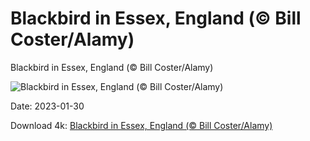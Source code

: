 # Blackbird in Essex, England (© Bill Coster/Alamy)

Blackbird in Essex, England (© Bill Coster/Alamy)

![Blackbird in Essex, England (© Bill Coster/Alamy)](https://bing.com/th?id=OHR.BlackbirdDay_EN-US2693700478_UHD.jpg&w=1024&h=576)

Date: 2023-01-30

Download 4k: [Blackbird in Essex, England (© Bill Coster/Alamy)](https://bing.com/th?id=OHR.BlackbirdDay_EN-US2693700478_UHD.jpg)

